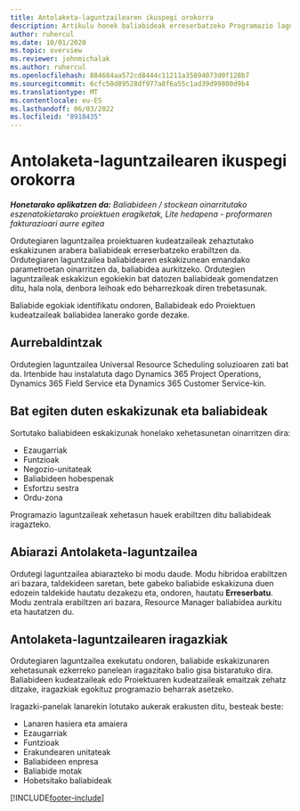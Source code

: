 ```yaml
---
title: Antolaketa-laguntzailearen ikuspegi orokorra
description: Artikulu honek baliabideak erreserbatzeko Programazio laguntzailearekin lan egiteari buruzko informazioa eskaintzen du.
author: ruhercul
ms.date: 10/01/2020
ms.topic: overview
ms.reviewer: johnmichalak
ms.author: ruhercul
ms.openlocfilehash: 884684aa572cd8444c11211a35894073d0f128b7
ms.sourcegitcommit: 6cfc50d89528df977a8f6a55c1ad39d99800d9b4
ms.translationtype: MT
ms.contentlocale: eu-ES
ms.lasthandoff: 06/03/2022
ms.locfileid: "8918435"
---
```

# <a name="schedule-assistant-overview"></a>Antolaketa-laguntzailearen ikuspegi orokorra

_**Honetarako aplikatzen da:** Baliabideen / stockean oinarritutako eszenatokietarako proiektuen eragiketak, Lite hedapena - proformaren fakturazioari aurre egitea_

Ordutegiaren laguntzailea proiektuaren kudeatzaileak zehaztutako eskakizunen arabera baliabideak erreserbatzeko erabiltzen da. Ordutegiaren laguntzailea baliabidearen eskakizunean emandako parametroetan oinarritzen da, baliabidea aurkitzeko. Ordutegien laguntzaileak eskakizun egokiekin bat datozen baliabideak gomendatzen ditu, hala nola, denbora leihoak edo beharrezkoak diren trebetasunak.

Baliabide egokiak identifikatu ondoren, Baliabideak edo Proiektuen kudeatzaileak baliabidea lanerako gorde dezake.

## <a name="prerequisites"></a>Aurrebaldintzak

Ordutegien laguntzailea Universal Resource Scheduling soluzioaren zati bat da. Irtenbide hau instalatuta dago Dynamics 365 Project Operations, Dynamics 365 Field Service eta Dynamics 365 Customer Service-kin.

## <a name="matching-requirements-and-resources"></a>Bat egiten duten eskakizunak eta baliabideak

Sortutako baliabideen eskakizunak honelako xehetasunetan oinarritzen dira:

-   Ezaugarriak
-   Funtzioak
-   Negozio-unitateak
-   Baliabideen hobespenak
-   Esfortzu sestra
-   Ordu-zona

Programazio laguntzaileak xehetasun hauek erabiltzen ditu baliabideak iragazteko.

## <a name="launch-the-schedule-assistant"></a>Abiarazi Antolaketa-laguntzailea

Ordutegi laguntzailea abiarazteko bi modu daude. Modu hibridoa erabiltzen ari bazara, taldekideen saretan, bete gabeko baliabide eskakizuna duen edozein taldekide hautatu dezakezu eta, ondoren, hautatu **Erreserbatu**. Modu zentrala erabiltzen ari bazara, Resource Manager baliabidea aurkitu eta hautatzen du.

## <a name="schedule-assistant-filters"></a>Antolaketa-laguntzailearen iragazkiak

Ordutegiaren laguntzailea exekutatu ondoren, baliabide eskakizunaren xehetasunak ezkerreko panelean iragazitako balio gisa bistaratuko dira. Baliabideen kudeatzaileak edo Proiektuaren kudeatzaileak emaitzak zehatz ditzake, iragazkiak egokituz programazio beharrak asetzeko.

Iragazki-panelak lanarekin lotutako aukerak erakusten ditu, besteak beste:

-   Lanaren hasiera eta amaiera
-   Ezaugarriak
-   Funtzioak
-   Erakundearen unitateak
-   Baliabideen enpresa
-   Baliabide motak
-   Hobetsitako baliabideak


[!INCLUDE[footer-include](../includes/footer-banner.md)]